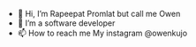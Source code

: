 - 👋 Hi, I’m Rapeepat Promlat but call me Owen
- 🌱 I’m a software developer
- 📫 How to reach me My instagram @owenkujo

<!---
OwenKujo/OwenKujo is a ✨ special ✨ repository because its `README.md` (this file) appears on your GitHub profile.
You can click the Preview link to take a look at your changes.
--->

